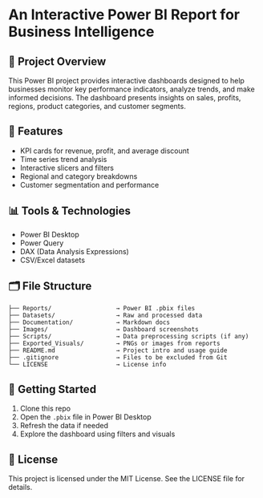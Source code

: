 # An Interactive Power BI Report for Business Intelligence

## 📘 Project Overview
This Power BI project provides interactive dashboards designed to help businesses monitor key performance indicators, analyze trends, and make informed decisions. The dashboard presents insights on sales, profits, regions, product categories, and customer segments.

## 📁 Features
- KPI cards for revenue, profit, and average discount
- Time series trend analysis
- Interactive slicers and filters
- Regional and category breakdowns
- Customer segmentation and performance

## 📊 Tools & Technologies
- Power BI Desktop
- Power Query
- DAX (Data Analysis Expressions)
- CSV/Excel datasets

## 🗂️ File Structure
```
├── Reports/                  → Power BI .pbix files
├── Datasets/                 → Raw and processed data
├── Documentation/            → Markdown docs
├── Images/                   → Dashboard screenshots
├── Scripts/                  → Data preprocessing scripts (if any)
├── Exported_Visuals/         → PNGs or images from reports
├── README.md                 → Project intro and usage guide
├── .gitignore                → Files to be excluded from Git
└── LICENSE                   → License info
```

## 🚀 Getting Started
1. Clone this repo
2. Open the `.pbix` file in Power BI Desktop
3. Refresh the data if needed
4. Explore the dashboard using filters and visuals

## 📄 License
This project is licensed under the MIT License. See the LICENSE file for details.

